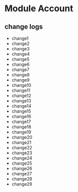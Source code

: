 # Module Account

## change logs
* change1
* change2
* change3
* change4
* change5
* change6
* change7
* change8
* change9
* change10
* change11
* change12
* change13
* change14
* change15
* change16
* change17
* change18
* change19
* change20
* change21
* change22
* change23
* change24
* change25
* change26
* change27
* change28
* change29